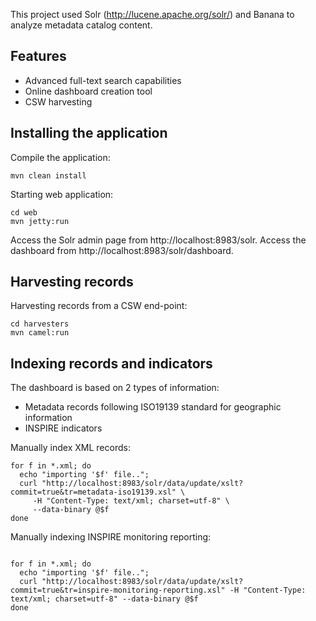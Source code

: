 
This project used Solr (http://lucene.apache.org/solr/) and Banana to analyze metadata catalog content.

## Features

* Advanced full-text search capabilities
* Online dashboard creation tool
* CSW harvesting


## Installing the application

Compile the application:

```
mvn clean install
```


Starting web application:

```
cd web
mvn jetty:run
```

Access the Solr admin page from http://localhost:8983/solr.
Access the dashboard from http://localhost:8983/solr/dashboard.

## Harvesting records

Harvesting records from a CSW end-point:

```
cd harvesters
mvn camel:run
```


## Indexing records and indicators

The dashboard is based on 2 types of information:
* Metadata records following ISO19139 standard for geographic information
* INSPIRE indicators


Manually index XML records:

```
for f in *.xml; do
  echo "importing '$f' file..";
  curl "http://localhost:8983/solr/data/update/xslt?commit=true&tr=metadata-iso19139.xsl" \
     -H "Content-Type: text/xml; charset=utf-8" \
     --data-binary @$f
done
```

Manually indexing INSPIRE monitoring reporting:

```

for f in *.xml; do
  echo "importing '$f' file..";
  curl "http://localhost:8983/solr/data/update/xslt?commit=true&tr=inspire-monitoring-reporting.xsl" -H "Content-Type: text/xml; charset=utf-8" --data-binary @$f
done
```
